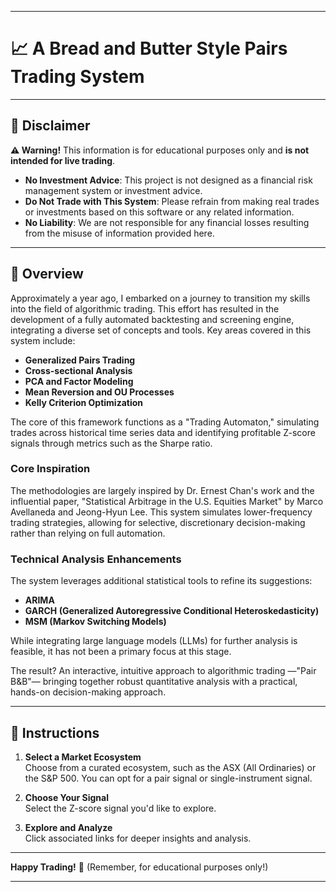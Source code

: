 

---

# 📈 A Bread and Butter Style Pairs Trading System

---

## 🚨 Disclaimer
**⚠️ Warning!** This information is for educational purposes only and **is not intended for live trading**.

- **No Investment Advice**: This project is not designed as a financial risk management system or investment advice.
- **Do Not Trade with This System**: Please refrain from making real trades or investments based on this software or any related information.
- **No Liability**: We are not responsible for any financial losses resulting from the misuse of information provided here.

---

## 📝 Overview

Approximately a year ago, I embarked on a journey to transition my skills into the field of algorithmic trading. This effort has resulted in the development of a fully automated backtesting and screening engine, integrating a diverse set of concepts and tools. Key areas covered in this system include:

- **Generalized Pairs Trading**
- **Cross-sectional Analysis**
- **PCA and Factor Modeling**
- **Mean Reversion and OU Processes**
- **Kelly Criterion Optimization**
  
The core of this framework functions as a "Trading Automaton," simulating trades across historical time series data and identifying profitable Z-score signals through metrics such as the Sharpe ratio.

### Core Inspiration

The methodologies are largely inspired by Dr. Ernest Chan's work and the influential paper, "Statistical Arbitrage in the U.S. Equities Market" by Marco Avellaneda and Jeong-Hyun Lee. This system simulates lower-frequency trading strategies, allowing for selective, discretionary decision-making rather than relying on full automation.

### Technical Analysis Enhancements

The system leverages additional statistical tools to refine its suggestions:
- **ARIMA**
- **GARCH (Generalized Autoregressive Conditional Heteroskedasticity)**
- **MSM (Markov Switching Models)**

While integrating large language models (LLMs) for further analysis is feasible, it has not been a primary focus at this stage.

The result? An interactive, intuitive approach to algorithmic trading —"Pair B&B"— bringing together robust quantitative analysis with a practical, hands-on decision-making approach.

---

## 📘 Instructions

1. **Select a Market Ecosystem**  
   Choose from a curated ecosystem, such as the ASX (All Ordinaries) or the S&P 500. You can opt for a pair signal or single-instrument signal.

2. **Choose Your Signal**  
   Select the Z-score signal you'd like to explore.

3. **Explore and Analyze**  
   Click associated links for deeper insights and analysis.

---

**Happy Trading!** 🎉 (Remember, for educational purposes only!)

---


